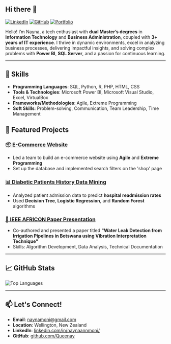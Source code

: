 ## Hi there 👋


[![LinkedIn](https://img.shields.io/badge/LinkedIn-Connect-blue?style=flat&logo=linkedin)](https://www.linkedin.com/in/naynaannmoni/)
[![GitHub](https://img.shields.io/badge/GitHub-Follow-black?style=flat&logo=github)](https://github.com/Queenay)
[![Portfolio](https://img.shields.io/badge/Portfolio-Visit-green?style=flat)](https://embusshajan.wixsite.com/website/shop)

Hello! I’m Nayna, a tech enthusiast with **dual Master’s degrees** in **Information Technology** and **Business Administration**, coupled with **3+ years of IT experience**. I thrive in dynamic environments, excel in analyzing business processes, delivering impactful insights, and solving complex problems with **Power BI**, **SQL Server**, and a passion for continuous learning.

---

## 🔧 Skills

- **Programming Languages**: SQL, Python, R, PHP, HTML, CSS
- **Tools & Technologies**: Microsoft Power BI, Microsoft Visual Studio, Excel, VirtualBox
- **Frameworks/Methodologies**: Agile, Extreme Programming
- **Soft Skills**: Problem-solving, Communication, Team Leadership, Time Management


## 🌟 Featured Projects

### [📦 E-Commerce Website](https://embusshajan.wixsite.com/website/shop)
- Led a team to build an e-commerce website using **Agile** and **Extreme Programming**
- Set up the database and implemented search filters on the 'shop' page

### [📊 Diabetic Patients History Data Mining](https://github.com/Queenay/diabetic-data-analysis)
- Analyzed patient admission data to predict **hospital readmission rates**
- Used **Decision Tree**, **Logistic Regression**, and **Random Forest** algorithms

### [📄 IEEE AFRICON Paper Presentation](https://ieeexplore.ieee.org/document/9133829)
- Co-authored and presented a paper titled **"Water Leak Detection from Irrigation Pipelines in Botswana using Vibration Interpretation Technique"**
- Skills: Algorithm Development, Data Analysis, Technical Documentation

---

## 📈 GitHub Stats
![Top Languages](https://github-readme-stats.vercel.app/api/top-langs/?username=Queenay&layout=compact&theme=radical)

---

## 📫 Let's Connect!

- **Email**: naynamoni@gmail.com  
- **Location**: Wellington, New Zealand  
- **LinkedIn**: [linkedin.com/in/naynaannmoni/](https://www.linkedin.com/in/naynaannmoni/)  
- **GitHub**: [github.com/Queenay](https://github.com/Queenay)  
